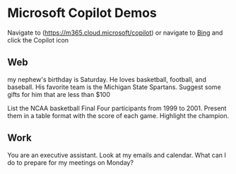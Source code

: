 # Microsoft Copilot Demos

Navigate to (https://m365.cloud.microsoft/copilot) or navigate to [Bing](https://bing.com) and click the Copilot icon

## Web

my nephew's birthday is Saturday. He loves basketball, football, and baseball. His favorite team is the Michigan State Spartans. Suggest some gifts for him that are less than $100

List the NCAA basketball Final Four participants from 1999 to 2001. Present them in a table format with the score of each game. Highlight the champion.

## Work

You are an executive assistant. Look at my emails and calendar. What can I do to prepare for my meetings on Monday?

